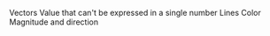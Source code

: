 
Vectors
	Value that can't be expressed in a single number
		Lines
		Color
		Magnitude and direction
		